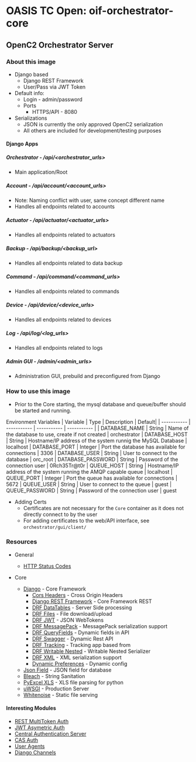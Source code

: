 # OASIS TC Open: oif-orchestrator-core
## OpenC2 Orchestrator Server

### About this image
- Django based
    - Django REST Framework
    - User/Pass via JWT Token
- Default info:
    - Login - admin/password
    - Ports
        - HTTPS/API - 8080
- Serializations
    - JSON is currently the only approved OpenC2 serialization
    - All others are included for development/testing purposes

#### Django Apps
##### Orchestrator - /api/<orchestrator_urls>
- Main application/Root 

##### Account - /api/account/<account_urls>
- Note: Naming conflict with user, same concept different name
- Handles all endpoints related to accounts

##### Actuator - /api/actuator/<actuator_urls>
- Handles all endpoints related to actuators

##### Backup - /api/backup/<backup_url>
- Handles all endpoints related to data backup
 
##### Command - /api/command/<command_urls>
- Handles all endpoints related to commands

##### Device - /api/device/<device_urls>
- Handles all endpoints related to devices

##### Log - /api/log/<log_urls>
- Handles all endpoints related to logs

##### Admin GUI - /admin/<admin_urls>
- Administration GUI, prebuild and preconfigured from Django


### How to use this image
- Prior to the Core starting, the mysql database and queue/buffer should be started and running.

Environment Variables
| Variable | Type | Description | Default|
| ----------- | ----------- | ----------- | ----------- |
| DATABASE_NAME | String | Name of the database to use, create if not created | orchestrator
| DATABASE_HOST | String | Hostname/IP address of the system runnig the MySQL Database | localhost
| DATABASE_PORT | Integer | Port the database has available for connections | 3306
| DATABASE_USER | String | User to connect to the database | orc_root
| DATABASE_PASSWORD | String | Password of the connection user | 0Rch35Tr@t0r 
| QUEUE_HOST | String | Hostname/IP address of the system running the AMQP capable queue | localhost
| QUEUE_PORT | Integer | Port the queue has available for connections | 5672
| QUEUE_USER | String | User to connect to the queue | guest
| QUEUE_PASSWORD | String | Password of the connection user | guest

 - Adding Certs
	- Certificates are not necessary for the `Core` container as it does not directly connect to by the user
	- For adding certificates to the web/API interface, see `orchestrator/gui/client/`


### Resources
- General
    - [HTTP Status Codes](https://www.restapitutorial.com/httpstatuscodes.html)

- Core
    - [Django](https://www.djangoproject.com/) - Core Framework
        - [Cors Headers](https://pypi.org/project/django-cors-headers/) - Cross Origin Headers
        - [Django REST Framework](http://www.django-rest-framework.org/) - Core Framework REST
        - [DRF DataTables](https://django-rest-framework-datatables.readthedocs.io/en/latest/) - Server Side processing
        - [DRF Files](https://pypi.org/project/djangorestframework-files/) - File download/upload
        - [DRF JWT](https://getblimp.github.io/django-rest-framework-jwt/) - JSON WebTokens
        - [DRF MessagePack](https://pypi.org/project/djangorestframework-msgpack/) - MessagePack serialization support
        - [DRF QueryFields](https://djangorestframework-queryfields.readthedocs.io/en/latest/) - Dynamic fields in API
        - [DRF Swagger](https://django-rest-swagger.readthedocs.io/en/latest/) - Dynamic Rest API
        - [DRF Tracking](https://drf-tracking.readthedocs.io/en/latest/) - Tracking app based from
        - [DRF Writable Nested](https://pypi.org/project/drf-writable-nested/) - Writable Nested Serializer
        - [DRF XML](https://pypi.org/project/djangorestframework-XML/) - XML serialization support
        - [Dynamic Preferences](https://django-dynamic-preferences.readthedocs.io/en/latest/) - Dynamic config
    - [Json Field](https://pypi.org/project/jsonfield/) - JSON field for database
    - [Bleach](https://bleach.readthedocs.io/en/latest/index.html) - String Sanitation
    - [PyExcel XLS](https://pypi.org/project/pyexcel-xls/) - XLS file parsing for python
    - [uWSGI](https://uwsgi-docs.readthedocs.io/en/latest/) - Production Server
    - [Whitenoise](http://whitenoise.evans.io/en/stable/index.html#) - Static file serving
    
#### Interesting Modules
- [REST MultiToken Auth](https://pypi.org/project/django-rest-multitokenauth/)
- [JWT Asymetric Auth](https://pypi.org/project/asymmetric_jwt_auth/)
- [Central Authentication Server](https://hub.docker.com/r/apereo/cas/)
- [CAS Auth](https://github.com/mingchen/django-cas-ng)
- [User Agents](https://github.com/selwin/django-user_agents)
- [Django Channels](https://channels.readthedocs.io/en/latest/)